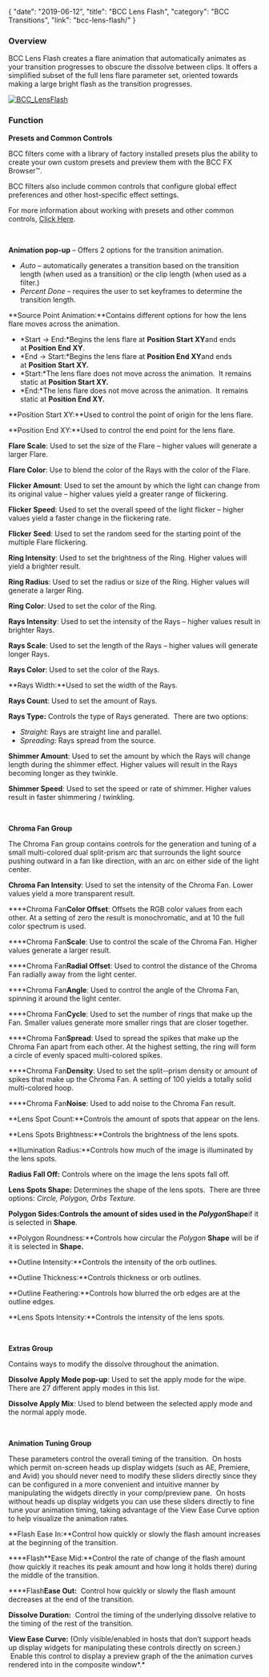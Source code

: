 {
"date": "2019-06-12",
"title": "BCC Lens Flash",
"category": "BCC Transitions",
"link": "bcc-lens-flash/"
}

 ### Overview


BCC Lens Flash creates a flare animation that automatically animates as your transition progresses to obscure the dissolve between clips. It offers a simplified subset of the full lens flare parameter set, oriented towards making a large bright flash as the transition progresses.


[![BCC_LensFlash](https://borisfx-com-res.cloudinary.com/image/upload//documentation/continuum/uploads/2013/12/BCC_LensFlash.jpg)](https://borisfx-com-res.cloudinary.com/image/upload//documentation/continuum/uploads/2013/12/BCC_LensFlash.jpg)


### Function


**Presets and Common Controls**


BCC filters come with a library of factory installed presets plus the ability to create your own custom presets and preview them with the BCC FX Browser™.


BCC filters also include common controls that configure global effect preferences and other host-specific effect settings.


For more information about working with presets and other common controls, [Click Here](/documentation/continuum/bcc-common-controls/).

 


**Animation pop-up** – Offers 2 options for the transition animation.


* *Auto* – automatically generates a transition based on the transition length (when used as a transition) or the clip length (when used as a filter.)
* *Percent Done* – requires the user to set keyframes to determine the transition length.


**Source Point Animation:**Contains different options for how the lens flare moves across the animation.


* *Start -> End:*Begins the lens flare at **Position Start XY**and ends at **Position End XY**.
* *End -> Start:*Begins the lens flare at **Position End XY**and ends at **Position Start XY.**
* *Start:*The lens flare does not move across the animation.  It remains static at **Position Start XY.**
* *End:*The lens flare does not move across the animation.  It remains static at **Position End XY.**


**Position Start XY:**Used to control the point of origin for the lens flare.


**Position End XY:**Used to control the end point for the lens flare.


**Flare Scale**: Used to set the size of the Flare – higher values will generate a larger Flare.


**Flare Color**: Use to blend the color of the Rays with the color of the Flare.


**Flicker Amount**: Used to set the amount by which the light can change from its original value – higher values yield a greater range of flickering.


**Flicker** **Speed**: Used to set the overall speed of the light flicker – higher values yield a faster change in the flickering rate.


**Flicker** **Seed**: Used to set the random seed for the starting point of the multiple Flare flickering.


**Ring Intensity**: Used to set the brightness of the Ring. Higher values will yield a brighter result.


**Ring Radius**: Used to set the radius or size of the Ring. Higher values will generate a larger Ring.


**Ring Color**: Used to set the color of the Ring.


**Rays Intensity**: Used to set the intensity of the Rays – higher values result in brighter Rays.


**Rays Scale**: Used to set the length of the Rays – higher values will generate longer Rays.


**Rays Color**: Used to set the color of the Rays.


**Rays Width:**Used to set the width of the Rays.


**Rays Count**: Used to set the amount of Rays.


**Rays Type:** Controls the type of Rays generated.  There are two options:


* *Straight:* Rays are straight line and parallel.
* *Spreading:* Rays spread from the source.


**Shimmer Amount**: Used to set the amount by which the Rays will change length during the shimmer effect. Higher values will result in the Rays becoming longer as they twinkle.


**Shimmer Speed**: Used to set the speed or rate of shimmer. Higher values result in faster shimmering / twinkling.


 


**Chroma Fan Group**


The Chroma Fan group contains controls for the generation and tuning of a small multi-colored dual split-prism arc that surrounds the light source pushing outward in a fan like direction, with an arc on either side of the light center.


**Chroma Fan Intensity**: Used to set the intensity of the Chroma Fan. Lower values yield a more transparent result.


****Chroma Fan**Color Offset**: Offsets the RGB color values from each other. At a setting of zero the result is monochromatic, and at 10 the full color spectrum is used.


****Chroma Fan**Scale**: Use to control the scale of the Chroma Fan. Higher values generate a larger result.


****Chroma Fan**Radial Offset**: Used to control the distance of the Chroma Fan radially away from the light center.


****Chroma Fan**Angle**: Used to control the angle of the Chroma Fan, spinning it around the light center.


****Chroma Fan**Cycle**: Used to set the number of rings that make up the Fan. Smaller values generate more smaller rings that are closer together.


****Chroma Fan**Spread**: Used to spread the spikes that make up the Chroma Fan apart from each other. At the highest setting, the ring will form a circle of evenly spaced multi-colored spikes.


****Chroma Fan**Density**: Used to set the split-­‐prism density or amount of spikes that make up the Chroma Fan. A setting of 100 yields a totally solid multi-colored hoop.


****Chroma Fan**Noise**: Used to add noise to the Chroma Fan result.


**Lens Spot Count:**Controls the amount of spots that appear on the lens.

**Lens Spots Brightness:**Controls the brightness of the lens spots.

**Illumination Radius:**Controls how much of the image is illuminated by the lens spots.

**Radius Fall Off:** Controls where on the image the lens spots fall off.

**Lens Spots Shape:** Determines the shape of the lens spots.  There are three options: *Circle, Polygon, Orbs Texture.*

**Polygon Sides:**Controls the amount of sides used in the *Polygon***Shape**if it is selected in **Shape**.

**Polygon Roundness:**Controls how circular the *Polygon* **Shape** will be if it is selected in **Shape.**


**Outline Intensity:**Controls the intensity of the orb outlines.


**Outline Thickness:**Controls thickness or orb outlines.


**Outline Feathering:**Controls how blurred the orb edges are at the outline edges.


**Lens Spots Intensity:**Controls the intensity of the lens spots.


 


**Extras Group**


Contains ways to modify the dissolve throughout the animation.


**Dissolve Apply Mode pop-up**: Used to set the apply mode for the wipe. There are 27 different apply modes in this list.


**Dissolve Apply Mix**: Used to blend between the selected apply mode and the normal apply mode.


 


**Animation Tuning Group**


These parameters control the overall timing of the transition.  On hosts which permit on-screen heads up display widgets (such as AE, Premiere, and Avid) you should never need to modify these sliders directly since they can be configured in a more convenient and intuitive manner by manipulating the widgets directly in your comp/preview pane.  On hosts without heads up display widgets you can use these sliders directly to fine tune your animation timing, taking advantage of the View Ease Curve option to help visualize the animation rates.


**Flash Ease In:**Control how quickly or slowly the flash amount increases at the beginning of the transition.


****Flash**Ease Mid:**Control the rate of change of the flash amount (how quickly it reaches its peak amount and how long it holds there) during the middle of the transition.


****Flash**Ease Out:**  Control how quickly or slowly the flash amount decreases at the end of the transition.


**Dissolve Duration:**  Control the timing of the underlying dissolve relative to the timing of the rest of the transition.


**View Ease Curve:** (Only visible/enabled in hosts that don’t support heads up display widgets for manipulating these controls directly on screen.)  Enable this control to display a preview graph of the the animation curves rendered into in the composite window*.*



